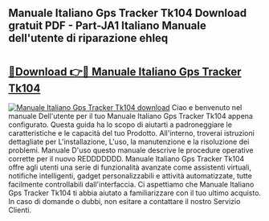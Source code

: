 ## Manuale Italiano Gps Tracker Tk104 Download gratuit PDF - Part-JA1 Italiano Manuale dell'utente di riparazione ehleq

# <h2><a href="http://dfa4cn8.blite.top/?on=Manuale+Italiano+Gps+Tracker+Tk104">🔗Download 👉🔴 Manuale Italiano Gps Tracker Tk104</a></h2>

[![Manuale Italiano Gps Tracker Tk104 download](https://i.imgur.com/lujVjoI.png)](http://dfa4cn8.blite.top/?on=Manuale+Italiano+Gps+Tracker+Tk104)
Ciao e benvenuto nel manuale Dell'utente per il tuo Manuale Italiano Gps Tracker Tk104 appena configurato. Questa guida ha lo scopo di aiutarti a padroneggiare le caratteristiche e le capacità del tuo Prodotto. All'interno, troverai istruzioni dettagliate per L'installazione, L'uso, la manutenzione e la risoluzione dei problemi. Manuale D'uso questo manuale descrive le procedure operative corrette per il nuovo REDDDDDDD. Manuale Italiano Gps Tracker Tk104 offre agli utenti una serie di funzionalità avanzate come assistenti virtuali, notifiche intelligenti, gadget personalizzabili e attività automatizzate, tutte facilmente controllabili dall'interfaccia. Ci aspettiamo che Manuale Italiano Gps Tracker Tk104 ti abbia aiutato a familiarizzare con il tuo ultimo acquisto. In caso di domande o dubbi, non esitare a contattare il nostro Servizio Clienti.
